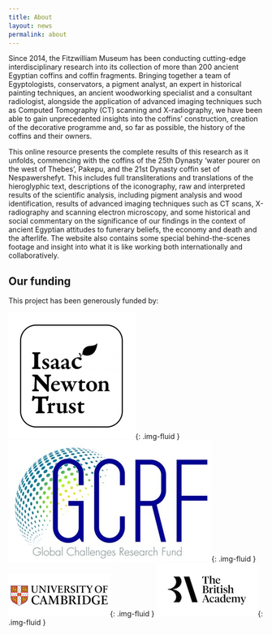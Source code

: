 ```yaml
---
title: About
layout: news
permalink: about
---
```

Since 2014, the Fitzwilliam Museum has been conducting cutting-edge interdisciplinary research into its collection of more than 200
ancient Egyptian coffins and coffin fragments. Bringing together a team of Egyptologists, conservators, a pigment analyst, an expert in
historical painting techniques, an ancient woodworking specialist and a consultant radiologist, alongside the application of advanced imaging techniques such as Computed Tomography (CT) scanning and X-radiography, we have been able to gain unprecedented insights into the coffins’ construction, creation of the decorative programme and, so far as possible, the history of the coffins and their owners.

This online resource presents the complete results of this research as it unfolds, commencing with the coffins of the 25th Dynasty ‘water pourer on the west of Thebes’, Pakepu, and the 21st Dynasty coffin set of Nespawershefyt. This includes full transliterations and translations of the hieroglyphic text, descriptions of the iconography, raw and interpreted results of the scientific analysis, including pigment analysis and wood identification, results of advanced imaging techniques such as CT scans, X-radiography and scanning electron microscopy, and some historical and social commentary on the significance of our findings in the context of ancient Egyptian attitudes to funerary beliefs, the economy and death and the afterlife. The website also contains some special behind-the-scenes footage and insight into what it is like working both internationally and collaboratively.

## Our funding

This project has been generously funded by:

![Isaac Newton Trust](/images/logos/INTwordapple.png){: .img-fluid }
![GCRF](/images/logos/gcrf.jpeg){: .img-fluid }
![University of Cambridge](/images/logos/unicam.png){: .img-fluid }
![British Academy](/images/logos/TBA.png){: .img-fluid }
